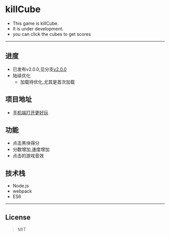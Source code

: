 # killCube
- This game is killCube.
- It is under development.
- you can click the cubes to get scores

***********************

## **进度**

- 已发布v2.0.0,见分支[v2.0.0](https://github.com/iamsail/killCube/tree/v2.0.0)
- 陆续优化
    - 加载待优化,尤其是首次加载
    

## **项目地址**
- [手机端打开更好玩](http://www.sail.name/killCube/)

## **功能**
- 点击黑块得分
- 分数增加,速度增加
- 点击的游戏音效

## **技术栈**

- Node.js
- webpack
- ES6

************

## **License**

> MIT